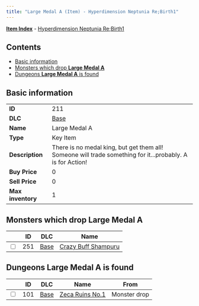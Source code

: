 ```yaml
---
title: "Large Medal A (Item) - Hyperdimension Neptunia Re;Birth1"
---
```


[**Item Index**](/neptunia/rb1/item/index.html) - [Hyperdimension Neptunia Re;Birth1](/neptunia/rb1)

## Contents

- [Basic information](#basic-information)
- [Monsters which drop **Large Medal A**](#monsters-which-drop-large-medal-a)
- [Dungeons **Large Medal A** is found](#dungeons-large-medal-a-is-found)

## Basic information

|   |   |
| -- | -- |
| **ID** | 211 |
| **DLC** | [Base](/neptunia/rb1/dlc/1-base.html) |
| **Name** | Large Medal A |
| **Type** | Key Item |
| **Description** | There is no medal king, but get them all! Someone will trade something for it...probably. A is for Action! |
| **Buy Price** | 0 |
| **Sell Price** | 0 |
| **Max inventory** | 1 |


## Monsters which drop **Large Medal A**

|    | ID | DLC | Name |
| -- | -- | --- | ---- |
| <input type="checkbox" id="rb1-monster-1-251" class="trackbox" /> | 251 | [Base](/neptunia/rb1/dlc/1-base.html) | [Crazy Buff Shampuru](/neptunia/rb1/monster/1-251-crazy-buff-shampuru.html) |


## Dungeons **Large Medal A** is found

|    | ID | DLC | Name | From |
| -- | -- | --- | ---- | ---- |
| <input type="checkbox" id="rb1-dungeon-1-101" class="trackbox" /> | 101 | [Base](/neptunia/rb1/dlc/1-base.html) | [Zeca Ruins No.1](/neptunia/rb1/dungeon/1-101-zeca-ruins-no-1.html) | Monster drop |
